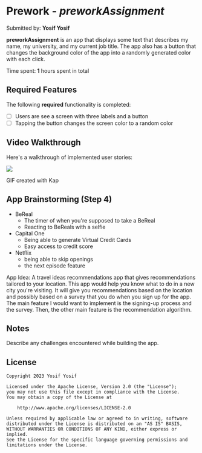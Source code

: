 # Prework - *preworkAssignment*

Submitted by: **Yosif Yosif**

**preworkAssignment** is an app that displays some text that describes my name, my university, and my current job title. The app also has a button that changes the background color of the app into a randomly generated color with each click.

Time spent: **1** hours spent in total

## Required Features

The following **required** functionality is completed:

- [ ] Users are see a screen with three labels and a button
- [ ] Tapping the button changes the screen color to a random color
 
## Video Walkthrough

Here's a walkthrough of implemented user stories:

![](https://i.imgur.com/y6XyGBb.gif)

<!-- Replace this with whatever GIF tool you used! -->
GIF created with Kap

## App Brainstorming (Step 4)
* BeReal
  * The timer of when you're supposed to take a BeReal
  * Reacting to BeReals with a selfie
* Capital One
  * Being able to generate Virtual Credit Cards
  * Easy access to credit score
* Netflix
  * being able to skip openings
  * the next episode feature
 
App Idea:
A travel ideas recommendations app that gives recommendations tailored to your location. This app would help you know what to do in a new city you're visiting. It will give you recommendations based on the location and possibly based on a survey that you do when you sign up for the app. The main feature I would want to implement is the signing-up process and the survey. Then, the other main feature is the recommendation algorithm. 
 
## Notes

Describe any challenges encountered while building the app.

## License

    Copyright 2023 Yosif Yosif

    Licensed under the Apache License, Version 2.0 (the "License");
    you may not use this file except in compliance with the License.
    You may obtain a copy of the License at

        http://www.apache.org/licenses/LICENSE-2.0

    Unless required by applicable law or agreed to in writing, software
    distributed under the License is distributed on an "AS IS" BASIS,
    WITHOUT WARRANTIES OR CONDITIONS OF ANY KIND, either express or implied.
    See the License for the specific language governing permissions and
    limitations under the License.

